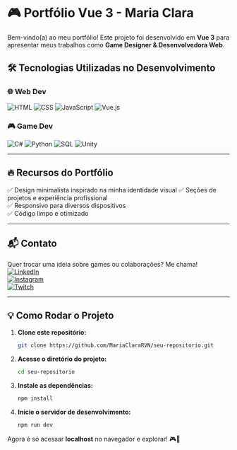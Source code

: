 # 🎮 Portfólio Vue 3 - Maria Clara

Bem-vindo(a) ao meu portfólio! Este projeto foi desenvolvido em **Vue 3** para apresentar meus trabalhos como **Game Designer & Desenvolvedora Web**.

## 🛠️ Tecnologias Utilizadas no Desenvolvimento

### 🌐 Web Dev
![HTML](https://img.shields.io/badge/HTML5-E34F26?style=for-the-badge&logo=html5&logoColor=white) 
![CSS](https://img.shields.io/badge/CSS3-1572B6?style=for-the-badge&logo=css3&logoColor=white) 
![JavaScript](https://img.shields.io/badge/JavaScript-F7DF1E?style=for-the-badge&logo=javascript&logoColor=black) 
![Vue.js](https://img.shields.io/badge/Vue.js-4FC08D?style=for-the-badge&logo=vue.js&logoColor=white) 


### 🎮 Game Dev
![C#](https://img.shields.io/badge/C%23-239120?style=for-the-badge&logo=c-sharp&logoColor=white)
![Python](https://img.shields.io/badge/Python-3776AB?style=for-the-badge&logo=python&logoColor=white)
![SQL](https://img.shields.io/badge/SQL-4479A1?style=for-the-badge&logo=postgresql&logoColor=white)
![Unity](https://img.shields.io/badge/Unity-100000?style=for-the-badge&logo=unity&logoColor=white)

---

## 🔥 Recursos do Portfólio
✅ Design minimalista inspirado na minha identidade visual 
✅ Seções de projetos e experiência profissional  
✅ Responsivo para diversos dispositivos  
✅ Código limpo e otimizado  

---

## 📬 Contato
Quer trocar uma ideia sobre games ou colaborações? Me chama!  
[![LinkedIn](https://img.shields.io/badge/LinkedIn-0077B5?style=for-the-badge&logo=linkedin&logoColor=white)](https://www.linkedin.com/in/maria-clara-rezende-vianna-2198491b8/)  
[![Instagram](https://img.shields.io/badge/Instagram-E4405F?style=for-the-badge&logo=instagram&logoColor=white)](https://www.instagram.com/why_clarinharv/)  
[![Twitch](https://img.shields.io/badge/Twitch-9146FF?style=for-the-badge&logo=twitch&logoColor=white)](https://www.twitch.tv/why_clararv)

---

## 💡 Como Rodar o Projeto

1. **Clone este repositório:**
   ```sh
   git clone https://github.com/MariaClaraRVN/seu-repositorio.git
   ```
2. **Acesse o diretório do projeto:**
   ```sh
   cd seu-repositorio
   ```
3. **Instale as dependências:**
   ```sh
   npm install
   ```
4. **Inicie o servidor de desenvolvimento:**
   ```sh
   npm run dev
   ```

Agora é só acessar **localhost** no navegador e explorar! 🎮🚀

